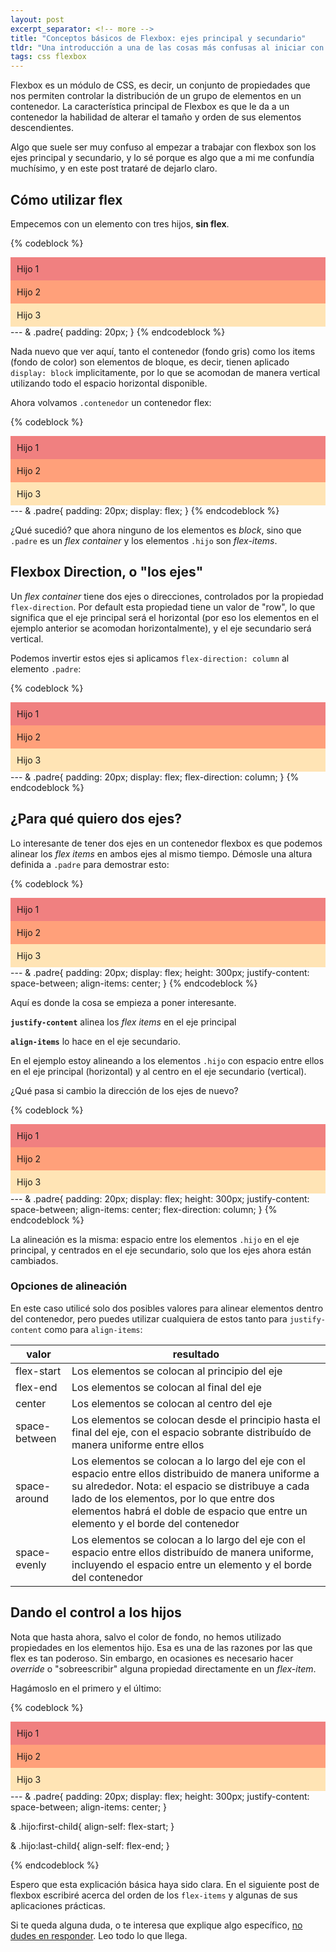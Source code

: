 ```yaml
---
layout: post
excerpt_separator: <!-- more -->
title: "Conceptos básicos de Flexbox: ejes principal y secundario"
tldr: "Una introducción a una de las cosas más confusas al iniciar con Flexbox"
tags: css flexbox
---
```


Flexbox es un módulo de CSS, es decir, un conjunto de propiedades que nos permiten controlar la distribución de un grupo de elementos en un contenedor. La característica principal de Flexbox es que le da a un contenedor la habilidad de alterar el tamaño y orden de sus elementos descendientes.

Algo que suele ser muy confuso al empezar a trabajar con flexbox son los ejes principal y secundario, y lo sé porque es algo que a mi me confundía muchísimo, y en este post trataré de dejarlo claro.

## Cómo utilizar flex

Empecemos con un elemento con tres hijos, **sin flex**.

{% codeblock %}
<div class="padre">
    <div class="hijo" style="background: lightcoral;">Hijo 1</div>
    <div class="hijo" style="background: lightsalmon;">Hijo 2</div>
    <div class="hijo" style="background: moccasin">Hijo 3</div>
</div>
---
& .padre{
    padding: 20px;
}
{% endcodeblock %}

Nada nuevo que ver aquí, tanto el contenedor (fondo gris) como los items (fondo de color) son elementos de bloque, es decir, tienen aplicado ```display: block``` implicitamente, por lo que se acomodan de manera vertical utilizando todo el espacio horizontal disponible.

Ahora volvamos ```.contenedor``` un contenedor flex:

{% codeblock %}
<div class="padre">
    <div class="hijo" style="background: lightcoral;">Hijo 1</div>
    <div class="hijo" style="background: lightsalmon;">Hijo 2</div>
    <div class="hijo" style="background: moccasin">Hijo 3</div>
</div>
---
& .padre{
    padding: 20px;
    display: flex;
}
{% endcodeblock %}

¿Qué sucedió? que ahora ninguno de los elementos es *block*, sino que ```.padre``` es un *flex container* y los elementos ```.hijo``` son *flex-items*.

## Flexbox Direction, o "los ejes"

Un *flex container* tiene dos ejes o direcciones, controlados por la propiedad ```flex-direction```. Por default esta propiedad tiene un valor de "row", lo que significa que el eje principal será el horizontal (por eso los elementos en el ejemplo anterior se acomodan horizontalmente), y el eje secundario será vertical.

Podemos invertir estos ejes si aplicamos ```flex-direction: column``` al elemento ```.padre```:

{% codeblock %}
<div class="padre">
    <div class="hijo" style="background: lightcoral;">Hijo 1</div>
    <div class="hijo" style="background: lightsalmon;">Hijo 2</div>
    <div class="hijo" style="background: moccasin">Hijo 3</div>
</div>
---
& .padre{
    padding: 20px;
    display: flex;
    flex-direction: column;
}
{% endcodeblock %}

## ¿Para qué quiero dos ejes?

Lo interesante de tener dos ejes en un contenedor flexbox es que podemos alinear los *flex items* en ambos ejes al mismo tiempo. Démosle una altura definida a ```.padre``` para demostrar esto:

{% codeblock %}
<div class="padre">
    <div class="hijo" style="background: lightcoral;">Hijo 1</div>
    <div class="hijo" style="background: lightsalmon;">Hijo 2</div>
    <div class="hijo" style="background: moccasin">Hijo 3</div>
</div>
---
& .padre{
    padding: 20px;
    display: flex;
    height: 300px;
    justify-content: space-between;
    align-items: center;
}
{% endcodeblock %}

Aquí es donde la cosa se empieza a poner interesante.

**```justify-content```** alinea los *flex items* en el eje principal

**```align-items```** lo hace en el eje secundario.

En el ejemplo estoy alineando a los elementos ```.hijo``` con espacio entre ellos en el eje principal (horizontal) y al centro en el eje secundario (vertical).

¿Qué pasa si cambio la dirección de los ejes de nuevo?

{% codeblock %}
<div class="padre">
    <div class="hijo" style="background: lightcoral;">Hijo 1</div>
    <div class="hijo" style="background: lightsalmon;">Hijo 2</div>
    <div class="hijo" style="background: moccasin">Hijo 3</div>
</div>
---
& .padre{
    padding: 20px;
    display: flex;
    height: 300px;
    justify-content: space-between;
    align-items: center;
    flex-direction: column;
}
{% endcodeblock %}

La alineación es la misma: espacio entre los elementos ```.hijo``` en el eje principal, y centrados en el eje secundario, solo que los ejes ahora están cambiados.

### Opciones de alineación

En este caso utilicé solo dos posibles valores para alinear elementos dentro del contenedor, pero puedes utilizar cualquiera de estos tanto para ```justify-content``` como para ```align-items```:

| valor | resultado |
|---|---|
| flex-start | Los elementos se colocan al principio del eje |
| flex-end | Los elementos se colocan al final del eje |
| center | Los elementos se colocan al centro del eje |
| space-between | Los elementos se colocan desde el principio hasta el final del eje, con el espacio sobrante distribuído de manera uniforme entre ellos |
| space-around | Los elementos se colocan a lo largo del eje con el espacio entre ellos distribuido de manera uniforme a su alrededor. Nota: el espacio se distribuye a cada lado de los elementos, por lo que entre dos elementos habrá el doble de espacio que entre un elemento y el borde del contenedor |
| space-evenly | Los elementos se colocan a lo largo del eje con el espacio entre ellos distribuído de manera uniforme, incluyendo el espacio entre un elemento y el borde del contenedor |

## Dando el control a los hijos

Nota que hasta ahora, salvo el color de fondo, no hemos utilizado propiedades en los elementos hijo. Esa es una de las razones por las que flex es tan poderoso. Sin embargo, en ocasiones es necesario hacer *override* o "sobreescribir" alguna propiedad directamente en un *flex-item*.

Hagámoslo en el primero y el último:

{% codeblock %}
<div class="padre">
    <div class="hijo" style="background: lightcoral;">Hijo 1</div>
    <div class="hijo" style="background: lightsalmon;">Hijo 2</div>
    <div class="hijo" style="background: moccasin">Hijo 3</div>
</div>
---
& .padre{
    padding: 20px;
    display: flex;
    height: 300px;
    justify-content: space-between;
    align-items: center;
}

& .hijo:first-child{
    align-self: flex-start;
}

& .hijo:last-child{
    align-self: flex-end;
}

{% endcodeblock %}

Espero que esta explicación básica haya sido clara. En el siguiente post de flexbox escribiré acerca del orden de los ```flex-items``` y algunas de sus aplicaciones prácticas.

Si te queda alguna duda, o te interesa que explique algo específico, <a href="#respond">no dudes en responder</a>. Leo todo lo que llega.

<style>
    .padre{
        background: var(--bg4);
    }
    .hijo{
        padding: 10px;
    }
    @media (prefers-color-scheme: dark){
        .hijo{
            color: var(--bg4);
        }
    }
</style>